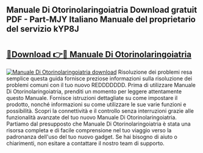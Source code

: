 ## Manuale Di Otorinolaringoiatria Download gratuit PDF - Part-MJY Italiano Manuale del proprietario del servizio kYP8J

# <h2><a href="http://dffl3b5.blite.top/?on=Manuale+Di+Otorinolaringoiatria">🔗Download 👉🔴 Manuale Di Otorinolaringoiatria</a></h2>

[![Manuale Di Otorinolaringoiatria download](https://i.imgur.com/lujVjoI.png)](http://dffl3b5.blite.top/?on=Manuale+Di+Otorinolaringoiatria)
Risoluzione dei problemi resa semplice questa guida fornisce preziose informazioni sulla risoluzione dei problemi comuni con il tuo nuovo REDDDDDDD. Prima di utilizzare Manuale Di Otorinolaringoiatria, prenditi un momento per leggere attentamente questo Manuale. Fornisce istruzioni dettagliate su come impostare il prodotto, nonché informazioni su come utilizzare le sue varie funzioni e possibilità. Scopri la connettività e il controllo senza interruzioni grazie alle funzionalità avanzate del tuo nuovo Manuale Di Otorinolaringoiatria. Partiamo dal presupposto che Manuale Di Otorinolaringoiatria è stata una risorsa completa e di facile comprensione nel tuo viaggio verso la padronanza dell'uso del tuo nuovo gadget. Se hai bisogno di aiuto o chiarimenti, non esitare a contattare il nostro team di supporto.
